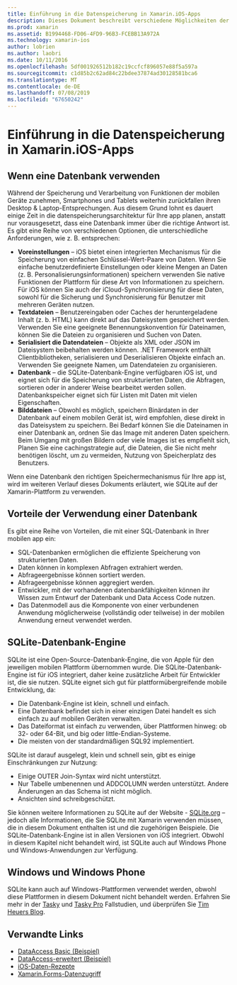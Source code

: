 ```yaml
---
title: Einführung in die Datenspeicherung in Xamarin.iOS-Apps
description: Dieses Dokument beschreibt verschiedene Möglichkeiten der Speicherung von Daten in einer Xamarin.iOS-Anwendung, und finden Sie ausführliche Informationen zu den Vorteilen von SQLite.
ms.prod: xamarin
ms.assetid: B1994468-FD06-4FD9-96B3-FCEBB13A972A
ms.technology: xamarin-ios
author: lobrien
ms.author: laobri
ms.date: 10/11/2016
ms.openlocfilehash: 5df001926512b182c19ccfcf896057e88f5a597a
ms.sourcegitcommit: c1d85b2c62ad84c22bdee37874ad30128581bca6
ms.translationtype: MT
ms.contentlocale: de-DE
ms.lasthandoff: 07/08/2019
ms.locfileid: "67650242"
---
```

# <a name="introduction-to-data-storage-in-xamarinios-apps"></a>Einführung in die Datenspeicherung in Xamarin.iOS-Apps

## <a name="when-to-use-a-database"></a>Wenn eine Datenbank verwenden

Während der Speicherung und Verarbeitung von Funktionen der mobilen Geräte zunehmen, Smartphones und Tablets weiterhin zurückfallen ihren Desktop &amp; Laptop-Entsprechungen. Aus diesem Grund lohnt es dauert einige Zeit in die datenspeicherungsarchitektur für Ihre app planen, anstatt nur vorausgesetzt, dass eine Datenbank immer über die richtige Antwort ist. Es gibt eine Reihe von verschiedenen Optionen, die unterschiedliche Anforderungen, wie z. B. entsprechen:

-  **Voreinstellungen** – iOS bietet einen integrierten Mechanismus für die Speicherung von einfachen Schlüssel-Wert-Paare von Daten. Wenn Sie einfache benutzerdefinierte Einstellungen oder kleine Mengen an Daten (z. B. Personalisierungsinformationen) speichern verwenden Sie native Funktionen der Plattform für diese Art von Informationen zu speichern. Für iOS können Sie auch der iCloud-Synchronisierung für diese Daten, sowohl für die Sicherung und Synchronisierung für Benutzer mit mehreren Geräten nutzen.
-  **Textdateien** – Benutzereingaben oder Caches der heruntergeladene Inhalt (z. b. HTML) kann direkt auf das Dateisystem gespeichert werden. Verwenden Sie eine geeignete Benennungskonvention für Dateinamen, können Sie die Dateien zu organisieren und Suchen von Daten.
-  **Serialisiert die Datendateien** – Objekte als XML oder JSON im Dateisystem beibehalten werden können. .NET Framework enthält Clientbibliotheken, serialisieren und Deserialisieren Objekte einfach an. Verwenden Sie geeignete Namen, um Datendateien zu organisieren.
-  **Datenbank** – die SQLite-Datenbank-Engine verfügbaren iOS ist, und eignet sich für die Speicherung von strukturierten Daten, die Abfragen, sortieren oder in anderer Weise bearbeitet werden sollen. Datenbankspeicher eignet sich für Listen mit Daten mit vielen Eigenschaften.
-  **Bilddateien** – Obwohl es möglich, speichern Binärdaten in der Datenbank auf einem mobilen Gerät ist, wird empfohlen, diese direkt in das Dateisystem zu speichern. Bei Bedarf können Sie die Dateinamen in einer Datenbank an, ordnen Sie das Image mit anderen Daten speichern. Beim Umgang mit großen Bildern oder viele Images ist es empfiehlt sich, Planen Sie eine cachingstrategie auf, die Dateien, die Sie nicht mehr benötigen löscht, um zu vermeiden, Nutzung von Speicherplatz des Benutzers.


Wenn eine Datenbank den richtigen Speichermechanismus für Ihre app ist, wird im weiteren Verlauf dieses Dokuments erläutert, wie SQLite auf der Xamarin-Plattform zu verwenden.

## <a name="advantages-of-using-a-database"></a>Vorteile der Verwendung einer Datenbank

Es gibt eine Reihe von Vorteilen, die mit einer SQL-Datenbank in Ihrer mobilen app ein:

-  SQL-Datenbanken ermöglichen die effiziente Speicherung von strukturierten Daten.
-  Daten können in komplexen Abfragen extrahiert werden.
-  Abfrageergebnisse können sortiert werden.
-  Abfrageergebnisse können aggregiert werden.
-  Entwickler, mit der vorhandenen datenbankfähigkeiten können ihr Wissen zum Entwurf der Datenbank und Data Access Code nutzen.
-  Das Datenmodell aus die Komponente von einer verbundenen Anwendung möglicherweise (vollständig oder teilweise) in der mobilen Anwendung erneut verwendet werden.


## <a name="sqlite-database-engine"></a>SQLite-Datenbank-Engine

SQLite ist eine Open-Source-Datenbank-Engine, die von Apple für den jeweiligen mobilen Plattform übernommen wurde. Die SQLite-Datenbank-Engine ist für iOS integriert, daher keine zusätzliche Arbeit für Entwickler ist, die sie nutzen. SQLite eignet sich gut für plattformübergreifende mobile Entwicklung, da:

-  Die Datenbank-Engine ist klein, schnell und einfach.
-  Eine Datenbank befindet sich in einer einzigen Datei handelt es sich einfach zu auf mobilen Geräten verwalten.
-  Das Dateiformat ist einfach zu verwenden, über Plattformen hinweg: ob 32- oder 64-Bit, und big oder little-Endian-Systeme.
-  Die meisten von der standardmäßigen SQL92 implementiert.


SQLite ist darauf ausgelegt, klein und schnell sein, gibt es einige Einschränkungen zur Nutzung:

-  Einige OUTER Join-Syntax wird nicht unterstützt.
-  Nur Tabelle umbenennen und ADDCOLUMN werden unterstützt. Andere Änderungen an das Schema ist nicht möglich.
-  Ansichten sind schreibgeschützt.


Sie können weitere Informationen zu SQLite auf der Website - [SQLite.org](http://SQLite.org) – jedoch alle Informationen, die Sie SQLite mit Xamarin verwenden müssen, die in diesem Dokument enthalten ist und die zugehörigen Beispiele. Die SQLite-Datenbank-Engine ist in allen Versionen von iOS integriert.
Obwohl in diesem Kapitel nicht behandelt wird, ist SQLite auch auf Windows Phone und Windows-Anwendungen zur Verfügung.

## <a name="windows-and-windows-phone"></a>Windows und Windows Phone

SQLite kann auch auf Windows-Plattformen verwendet werden, obwohl diese Plattformen in diesem Dokument nicht behandelt werden.
Erfahren Sie mehr in der [Tasky](~/cross-platform/app-fundamentals/building-cross-platform-applications/case-study-tasky.md) und [Tasky Pro](http://docs.xamarin.com/guides/cross-platform/application_fundamentals/building_cross_platform_applications/case_study%3A_tasky) Fallstudien, und überprüfen Sie [Tim Heuers Blog](http://timheuer.com/blog/archive/2012/06/28/seeding-your-metro-style-app-with-sqlite-database.aspx).



## <a name="related-links"></a>Verwandte Links

- [DataAccess Basic (Beispiel)](https://github.com/xamarin/mobile-samples/tree/master/DataAccess/Basic)
- [DataAccess-erweitert (Beispiel)](https://github.com/xamarin/mobile-samples/tree/master/DataAccess/Advanced)
- [iOS-Daten-Rezepte](https://github.com/xamarin/recipes/tree/master/Recipes/ios/data/sqlite)
- [Xamarin.Forms-Datenzugriff](~/xamarin-forms/data-cloud/data/databases.md)
